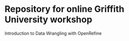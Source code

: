 # Repository for online Griffith University workshop 
Introduction to Data Wrangling with OpenRefine 


